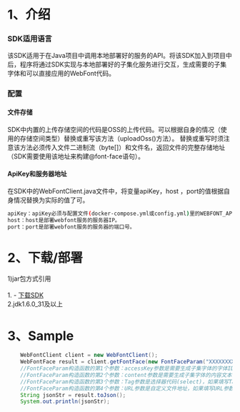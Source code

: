 # 1、介绍

### SDK适用语言
该SDK适用于在Java项目中调用本地部署好的服务的API。将该SDK加入到项目中后，程序将通过SDK实现与本地部署好的子集化服务进行交互，生成需要的子集字体和可以直接应用的WebFont代码。

### 配置
#### 文件存储
SDK中内置的上传存储空间的代码是OSS的上传代码。可以根据自身的情况（使用的存储空间类型）替换或重写该方法（uploadOss()方法）。
替换或重写时须注意该方法必须传入文件二进制流（byte[]）和文件名，返回文件的完整存储地址（SDK需要使用该地址来构建@font-face语句）。

#### ApiKey和服务器地址
在SDK中的WebFontClient.java文件中，将变量apiKey，host ，port的值根据自身情况替换为实际的值了可。
``` sh
apiKey：apiKey必须与配置文件(docker-compose.yml或config.yml)里的WEBFONT_APIKEY相匹配，两者必须一致才能调用成功。
host：host是部署webfont服务的服务器IP。
port：port是部署webfont服务的服务器的端口号。
```



# 2、下载/部署

1)jar包方式引用<br/><br/>
    1. - [下载SDK](https://github.com/youziku/youziku-sdk-java/raw/master/sdk%E4%B8%8B%E8%BD%BD/youziku.java.sdk.jars.zip "java") <br />
    2.jdk1.6.0_31及以上 <br />

    


# 3、Sample

``` java
    WebFontClient client = new WebFontClient();   
    WebFontFace result = client.getFontFace(new FontFaceParam("XXXXXXXXXXXXXXXXXXXXXXXXXX","中文test", "#id1","aaa/bbb/ccc"));
    //FontFaceParam构造函数的第1个参数：accessKey参数是需要生成子集字体的字体ID，必填参数；
    //FontFaceParam构造函数的第2个参数：content参数是需要生成子集字体的内容文本，必填参数；
    //FontFaceParam构造函数的第3个参数：Tag参数是选择器代码(select)，如果填写Tag参数，则返回的@font-face语句会带有将webfont应用到选择器中的代码，选填参数；
    //FontFaceParam构造函数的第4个参数：URL参数是自定义文件地址，如果填写URL参数，则SDK会按URL指定的地址来保存生成的字体文件(URL参数在不同请求中必须唯一，不唯一则会导致生成的文件相互覆盖)，如果不填写，则系统会在指定文件夹下自动创建，选填参数。
    String jsonStr = result.toJson();
    System.out.println(jsonStr);
```


